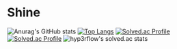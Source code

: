 # Shine
![Anurag's GitHub stats](https://github-readme-stats.vercel.app/api?username=Shine&show_icons=true&theme=radical)
[![Top Langs](https://github-readme-stats.vercel.app/api/top-langs/?username=anuraghazra)](https://github.com/anuraghazra/github-readme-stats)
[![Solved.ac Profile](http://mazassumnida.wtf/api/v2/generate_badge?boj=tidlsss)](https://solved.ac/tidlsss/)
[![Solved.ac Profile](http://mazassumnida.wtf/api/generate_badge?boj=tidlsss)](https://solved.ac/tidlsss)
![hyp3rflow's solved.ac stats](https://github-readme-solvedac.hyp3rflow.vercel.app/api/?handle=tidlsss)
